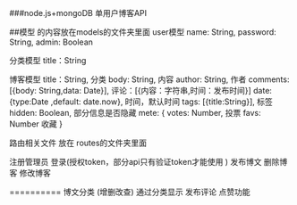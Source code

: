 ###node.js+mongoDB 单用户博客API

##模型  的内容放在models的文件夹里面
user模型
	name: String,
	password: String,
	admin: Boolean
	
分类模型
	title：String

博客模型
	title：String,    分类
	body: String,     内容
	author: String,   作者
	comments: [{body: String,data: Date}],  评论：[{内容：字符串,时间：发布时间}]
	date: {type:Date ,default: date.now},    时间，默认时间
	tags: [{title:String}],   标签  
	hidden: Boolean,  部分信息是否隐藏
	mete: {
		votes: Number,  投票
		favs: Number    收藏
	}
	
	
路由相关文件  放在 routes的文件夹里面

注册管理员
登录(授权token，部分api只有验证token才能使用 )
发布博文
删除博客
修改博客


==========
博文分类 (增删改查)
通过分类显示
发布评论
点赞功能

